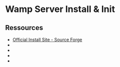 # Wamp Server Install & Init

## Ressources

- [Official Install Site - Source Forge](https://sourceforge.net/projects/wampserver/)
- []()
- []()
- []()
- []()
